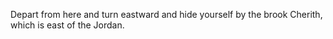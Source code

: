Depart from here and turn eastward and hide yourself by the brook Cherith, which is east of the Jordan.
